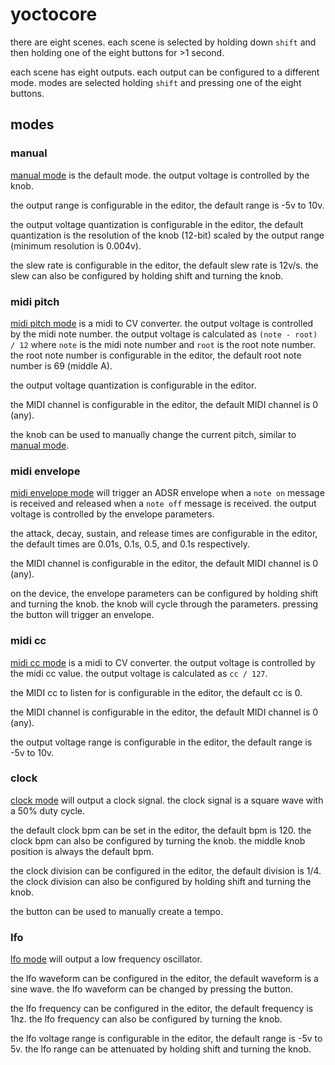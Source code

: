 # yoctocore

there are eight scenes. each scene is selected by holding down `shift` and then holding one of the eight buttons for >1 second.

each scene has eight outputs. each output can be configured to a different mode. modes are selected holding `shift` and pressing one of the eight buttons.

## modes

### manual

[manual mode](#manual) is the default mode. the output voltage is controlled by the knob. 

the output range is configurable in the editor, the default range is -5v to 10v. 

the output voltage quantization is configurable in the editor, the default quantization is the resolution of the knob (12-bit) scaled by the output range (minimum resolution is 0.004v).

the slew rate is configurable in the editor, the default slew rate is 12v/s.  the slew can also be configured by holding shift and turning the knob.

### midi pitch

[midi pitch mode](#midi-pitch) is a midi to CV converter. the output voltage is controlled by the midi note number. the output voltage is calculated as `(note - root) / 12` where `note` is the midi note number and `root` is the root note number. the root note number is configurable in the editor, the default root note number is 69 (middle A).

the output voltage quantization is configurable in the editor.

the MIDI channel is configurable in the editor, the default MIDI channel is 0 (any).

the knob can be used to manually change the current pitch, similar to [manual mode](#manual).

### midi envelope

[midi envelope mode](#midi-envelope) will trigger an ADSR envelope when a `note on` message is received and released when a `note off` message is received. the output voltage is controlled by the envelope parameters.

the attack, decay, sustain, and release times are configurable in the editor, the default times are 0.01s, 0.1s, 0.5, and 0.1s respectively.

the MIDI channel is configurable in the editor, the default MIDI channel is 0 (any).

on the device, the envelope parameters can be configured by holding shift and turning the knob. the knob will cycle through the parameters. pressing the button will trigger an envelope.

### midi cc

[midi cc mode](#midi-cc) is a midi to CV converter. the output voltage is controlled by the midi cc value. the output voltage is calculated as `cc / 127`. 

the MIDI cc to listen for is configurable in the editor, the default cc is 0.

the MIDI channel is configurable in the editor, the default MIDI channel is 0 (any).

the output voltage range is configurable in the editor, the default range is -5v to 10v.

### clock

[clock mode](#clock) will output a clock signal. the clock signal is a square wave with a 50% duty cycle. 

the default clock bpm can be set in the editor, the default bpm is 120. the clock bpm can also be configured by turning the knob. the middle knob position is always the default bpm.

the clock division can be configured in the editor, the default division is 1/4. the clock division can also be configured by holding shift and turning the knob.

the button can be used to manually create a tempo.

### lfo

[lfo mode](#lfo) will output a low frequency oscillator. 

the lfo waveform can be configured in the editor, the default waveform is a sine wave. the lfo waveform can be changed by pressing the button.

the lfo frequency can be configured in the editor, the default frequency is 1hz. the lfo frequency can also be configured by turning the knob.

the lfo voltage range is configurable in the editor, the default range is -5v to 5v. the lfo range can be attenuated by holding shift and turning the knob.